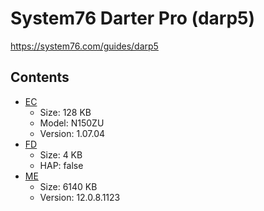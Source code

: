 # System76 Darter Pro (darp5)

https://system76.com/guides/darp5

## Contents

- [EC](./ec.rom)
  - Size: 128 KB
  - Model: N150ZU
  - Version: 1.07.04
- [FD](./fd.rom)
  - Size: 4 KB
  - HAP: false
- [ME](./me.rom)
  - Size: 6140 KB
  - Version: 12.0.8.1123
